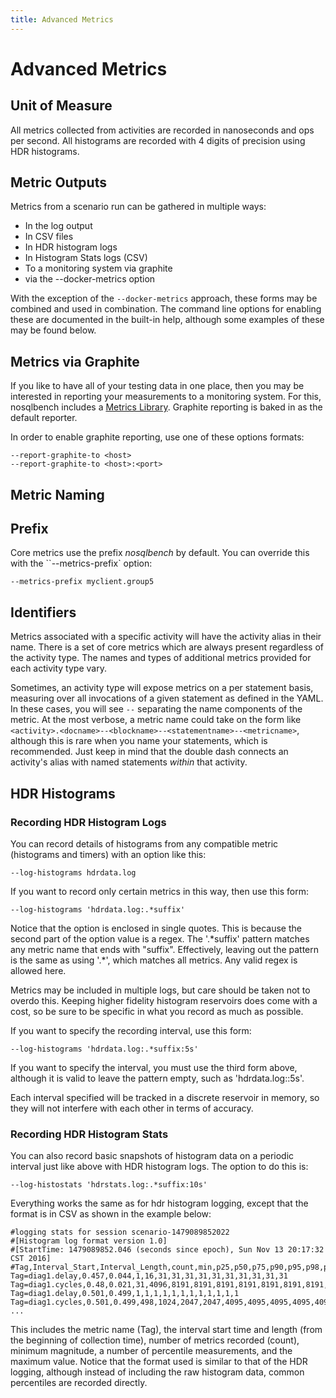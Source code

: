 ```yaml
---
title: Advanced Metrics
---
```


# Advanced Metrics

## Unit of Measure

All metrics collected from activities are recorded in nanoseconds and ops per second. All histograms are recorded with 4
digits of precision using HDR histograms.

## Metric Outputs

Metrics from a scenario run can be gathered in multiple ways:

- In the log output
- In CSV files
- In HDR histogram logs
- In Histogram Stats logs (CSV)
- To a monitoring system via graphite
- via the --docker-metrics option

With the exception of the `--docker-metrics` approach, these forms may be combined and used in combination. The command
line options for enabling these are documented in the built-in help, although some examples of these may be found below.

## Metrics via Graphite

If you like to have all of your testing data in one place, then you may be interested in reporting your measurements to
a monitoring system. For this, nosqlbench includes a
[Metrics Library](https://github.com/dropwizard/metrics). Graphite reporting is baked in as the default reporter.

In order to enable graphite reporting, use one of these options formats:

    --report-graphite-to <host>
    --report-graphite-to <host>:<port>

## Metric Naming

## Prefix

Core metrics use the prefix _nosqlbench_ by default. You can override this with the ``--metrics-prefix` option:

    --metrics-prefix myclient.group5

## Identifiers

Metrics associated with a specific activity will have the activity alias in their name. There is a set of core metrics
which are always present regardless of the activity type. The names and types of additional metrics provided for each
activity type vary.

Sometimes, an activity type will expose metrics on a per statement basis, measuring over all invocations of a given
statement as defined in the YAML. In these cases, you will see `--` separating the name components of the metric. At the
most verbose, a metric name could take on the form like
`<activity>.<docname>--<blockname>--<statementname>--<metricname>`, although this is rare when you name your statements,
which is recommended. Just keep in mind that the double dash connects an activity's alias with named statements *within*
that activity.

## HDR Histograms

### Recording HDR Histogram Logs

You can record details of histograms from any compatible metric (histograms and timers) with an option like this:

    --log-histograms hdrdata.log

If you want to record only certain metrics in this way, then use this form:

    --log-histograms 'hdrdata.log:.*suffix'


Notice that the option is enclosed in single quotes. This is because the second part of the option value is a regex. The
'.*suffix' pattern matches any metric name that ends with "suffix". Effectively, leaving out the pattern is the same as
using '.\*', which matches all metrics. Any valid regex is allowed here.

Metrics may be included in multiple logs, but care should be taken not to overdo this. Keeping higher fidelity histogram
reservoirs does come with a cost, so be sure to be specific in what you record as much as possible.

If you want to specify the recording interval, use this form:

    --log-histograms 'hdrdata.log:.*suffix:5s'

If you want to specify the interval, you must use the third form above, although it is valid to leave the pattern empty,
such as 'hdrdata.log::5s'.

Each interval specified will be tracked in a discrete reservoir in memory, so they will not interfere with each other in
terms of accuracy.

### Recording HDR Histogram Stats

You can also record basic snapshots of histogram data on a periodic interval just like above with HDR histogram logs.
The option to do this is:

    --log-histostats 'hdrstats.log:.*suffix:10s'

Everything works the same as for hdr histogram logging, except that the format is in CSV as shown in the example below:

~~~
#logging stats for session scenario-1479089852022
#[Histogram log format version 1.0]
#[StartTime: 1479089852.046 (seconds since epoch), Sun Nov 13 20:17:32 CST 2016]
#Tag,Interval_Start,Interval_Length,count,min,p25,p50,p75,p90,p95,p98,p99,p999,p9999,max
Tag=diag1.delay,0.457,0.044,1,16,31,31,31,31,31,31,31,31,31,31
Tag=diag1.cycles,0.48,0.021,31,4096,8191,8191,8191,8191,8191,8191,8191,8191,8191,2097151
Tag=diag1.delay,0.501,0.499,1,1,1,1,1,1,1,1,1,1,1,1
Tag=diag1.cycles,0.501,0.499,498,1024,2047,2047,4095,4095,4095,4095,4095,4095,4095,4194303
...
~~~

This includes the metric name (Tag), the interval start time and length (from the beginning of collection time), number
of metrics recorded (count), minimum magnitude, a number of percentile measurements, and the maximum value. Notice that
the format used is similar to that of the HDR logging, although instead of including the raw histogram data, common
percentiles are recorded directly.


